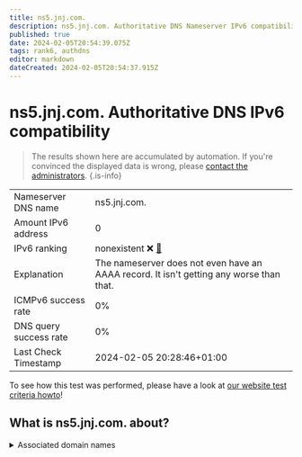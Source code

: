 ```yaml
---
title: ns5.jnj.com.
description: ns5.jnj.com. Authoritative DNS Nameserver IPv6 compatibility
published: true
date: 2024-02-05T20:54:39.075Z
tags: rank6, authdns
editor: markdown
dateCreated: 2024-02-05T20:54:37.915Z
---
```


# ns5.jnj.com. Authoritative DNS IPv6 compatibility

> The results shown here are accumulated by automation. If you're convinced the displayed data is wrong, please [contact the administrators](/howto/chat). 
{.is-info}




|   |   |
| - | - |
| Nameserver DNS name | ns5.jnj.com.
| Amount IPv6 address | 0
| IPv6 ranking | nonexistent :x: [🔗](/howto/ranking) |
| Explanation | The nameserver does not even have an AAAA record. It isn't getting any worse than that. |
| ICMPv6 success rate | 0%|
| DNS query success rate | 0% |
| Last Check Timestamp | 2024-02-05 20:28:46+01:00 |

To see how this test was performed, please have a look at [our website test criteria howto](/howto/testcriteria/authdns)!


## What is ns5.jnj.com. about?






<details>
<summary>Associated domain names</summary>

www.jnj.com

</details>
